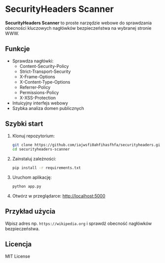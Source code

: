 # SecurityHeaders Scanner

**SecurityHeaders Scanner** to proste narzędzie webowe do sprawdzania obecności kluczowych nagłówków bezpieczeństwa na wybranej stronie WWW.

## Funkcje

- Sprawdza nagłówki:
    - Content-Security-Policy
    - Strict-Transport-Security
    - X-Frame-Options
    - X-Content-Type-Options
    - Referrer-Policy
    - Permissions-Policy
    - X-XSS-Protection
- Intuicyjny interfejs webowy
- Szybka analiza domen publicznych

## Szybki start

1. Klonuj repozytorium:
    ```sh
    git clone https://github.com/iajwsfi0ahfihasfhfa/securityheaders.git
    cd securityheaders-scanner
    ```

2. Zainstaluj zależności:
    ```sh
    pip install -r requirements.txt
    ```

3. Uruchom aplikację:
    ```sh
    python app.py
    ```

4. Otwórz w przeglądarce: [http://localhost:5000](http://localhost:5000)

## Przykład użycia

Wpisz adres np. `https://wikipedia.org` i sprawdź obecność nagłówków bezpieczeństwa.

## Licencja

MIT License
